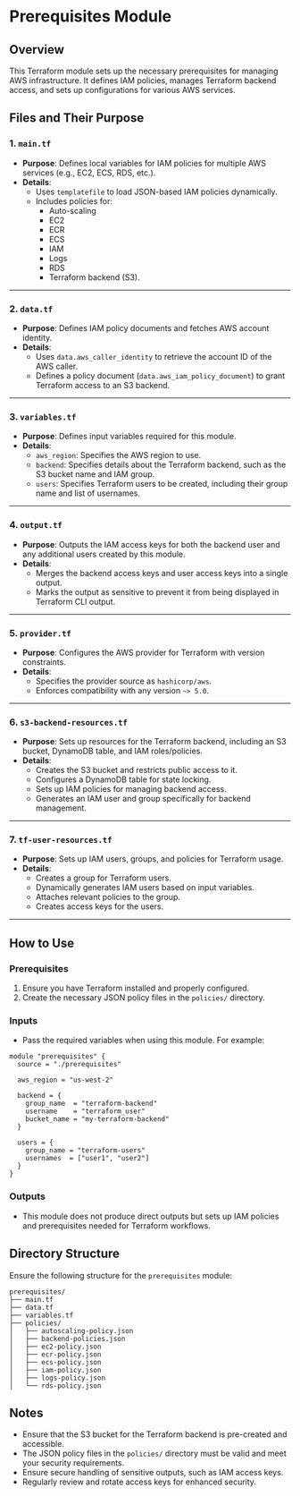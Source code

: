 # Prerequisites Module

## Overview

This Terraform module sets up the necessary prerequisites for managing AWS infrastructure. It defines IAM policies, manages Terraform backend access, and sets up configurations for various AWS services.

## Files and Their Purpose

### 1. `main.tf`
- **Purpose**: Defines local variables for IAM policies for multiple AWS services (e.g., EC2, ECS, RDS, etc.).
- **Details**:
  - Uses `templatefile` to load JSON-based IAM policies dynamically.
  - Includes policies for:
    - Auto-scaling
    - EC2
    - ECR
    - ECS
    - IAM
    - Logs
    - RDS
    - Terraform backend (S3).
---
### 2. `data.tf`
- **Purpose**: Defines IAM policy documents and fetches AWS account identity.
- **Details**:
  - Uses `data.aws_caller_identity` to retrieve the account ID of the AWS caller.
  - Defines a policy document (`data.aws_iam_policy_document`) to grant Terraform access to an S3 backend.
---
### 3. `variables.tf`
- **Purpose**: Defines input variables required for this module.
- **Details**:
  - `aws_region`: Specifies the AWS region to use.
  - `backend`: Specifies details about the Terraform backend, such as the S3 bucket name and IAM group.
  - `users`: Specifies Terraform users to be created, including their group name and list of usernames.
---
### 4. `output.tf`
- **Purpose**: Outputs the IAM access keys for both the backend user and any additional users created by this module.
- **Details**:
  - Merges the backend access keys and user access keys into a single output.
  - Marks the output as sensitive to prevent it from being displayed in Terraform CLI output.

---

### 5. `provider.tf`
- **Purpose**: Configures the AWS provider for Terraform with version constraints.
- **Details**:
  - Specifies the provider source as `hashicorp/aws`.
  - Enforces compatibility with any version `~> 5.0`.

---

### 6. `s3-backend-resources.tf`
- **Purpose**: Sets up resources for the Terraform backend, including an S3 bucket, DynamoDB table, and IAM roles/policies.
- **Details**:
  - Creates the S3 bucket and restricts public access to it.
  - Configures a DynamoDB table for state locking.
  - Sets up IAM policies for managing backend access.
  - Generates an IAM user and group specifically for backend management.

---

### 7. `tf-user-resources.tf`
- **Purpose**: Sets up IAM users, groups, and policies for Terraform usage.
- **Details**:
  - Creates a group for Terraform users.
  - Dynamically generates IAM users based on input variables.
  - Attaches relevant policies to the group.
  - Creates access keys for the users.

---
## How to Use

### Prerequisites
1. Ensure you have Terraform installed and properly configured.
2. Create the necessary JSON policy files in the `policies/` directory.

### Inputs
- Pass the required variables when using this module. For example:

```hcl
module "prerequisites" {
  source = "./prerequisites"

  aws_region = "us-west-2"

  backend = {
    group_name  = "terraform-backend"
    username    = "terraform_user"
    bucket_name = "my-terraform-backend"
  }

  users = {
    group_name = "terraform-users"
    usernames  = ["user1", "user2"]
  }
}
```

### Outputs
- This module does not produce direct outputs but sets up IAM policies and prerequisites needed for Terraform workflows.

## Directory Structure

Ensure the following structure for the `prerequisites` module:

```
prerequisites/
├── main.tf
├── data.tf
├── variables.tf
├── policies/
│   ├── autoscaling-policy.json
│   ├── backend-policies.json
│   ├── ec2-policy.json
│   ├── ecr-policy.json
│   ├── ecs-policy.json
│   ├── iam-policy.json
│   ├── logs-policy.json
│   └── rds-policy.json
```

## Notes
- Ensure that the S3 bucket for the Terraform backend is pre-created and accessible.
- The JSON policy files in the `policies/` directory must be valid and meet your security requirements.
- Ensure secure handling of sensitive outputs, such as IAM access keys.
- Regularly review and rotate access keys for enhanced security.
